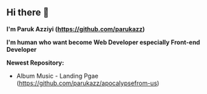 ## Hi there 👋

**I'm Paruk Azziyi (https://github.com/parukazz)**

**I'm human who want become Web Developer especially Front-end Developer**

**Newest Repository:**

* Album Music - Landing Pgae (https://github.com/parukazz/apocalypsefrom-us)

<!--
**parukazz/parukazz** is a ✨ _special_ ✨ repository because its `README.md` (this file) appears on your GitHub profile.

Here are some ideas to get you started:

- 🔭 I’m currently working on ...
- 🌱 I’m currently learning ...
- 👯 I’m looking to collaborate on ...
- 🤔 I’m looking for help with ...
- 💬 Ask me about ...
- 📫 How to reach me: ...
- 😄 Pronouns: ...
- ⚡ Fun fact: ...
-->
